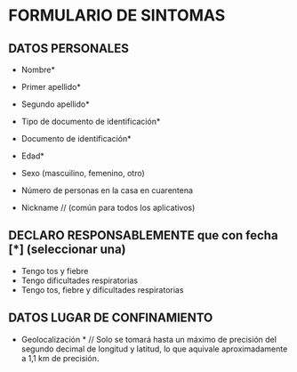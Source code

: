 # FORMULARIO DE SINTOMAS

## DATOS PERSONALES 

* Nombre* 
* Primer apellido* 
* Segundo apellido* 
* Tipo de documento de identificación*
* Documento de identificación* 
* Edad* 
* Sexo (mascuilino, femenino, otro) 
* Número de personas en la casa en cuarentena

* Nickname // (común para todos los aplicativos)


## DECLARO RESPONSABLEMENTE que con fecha [*]  (seleccionar una)

* Tengo tos y fiebre  
* Tengo dificultades respiratorias  
* Tengo tos, fiebre y dificultades respiratorias 


## DATOS LUGAR DE CONFINAMIENTO 

* Geolocalización * // Solo se tomará hasta un máximo de precisión del segundo decimal de longitud y latitud, lo que aquivale aproximadamente a 1,1 km de precisión.

